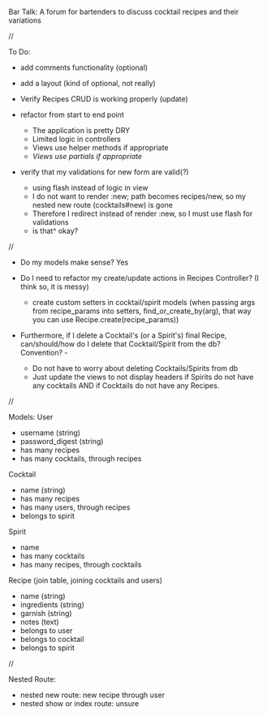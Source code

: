Bar Talk: A forum for bartenders to discuss cocktail recipes and their variations

//

To Do:

- add comments functionality (optional)
- add a layout (kind of optional, not really)
- Verify Recipes CRUD is working properly (update)

- refactor from start to end point
    - The application is pretty DRY
    - Limited logic in controllers
    - Views use helper methods if appropriate
    - *Views use partials if appropriate*

- verify that my validations for new form are valid(?)
    - using flash instead of logic in view
    - I do not want to render :new; path becomes recipes/new, so my nested new route (cocktails#new) is gone
    - Therefore I redirect instead of render :new, so I must use flash for validations
    - is that^ okay?

//

- Do my models make sense? Yes
- Do I need to refactor my create/update actions in Recipes Controller? (I think so, it is messy) 
    - create custom setters in cocktail/spirit models (when passing args from recipe_params into setters, find_or_create_by(arg), that way you can use Recipe.create(recipe_params))


- Furthermore, if I delete a Cocktail's (or a Spirit's) final Recipe, can/should/how do I delete that Cocktail/Spirit from the db? Convention? - 
    - Do not have to worry about deleting Cocktails/Spirits from db
    - Just update the views to not display headers if Spirits do not have any cocktails AND if Cocktails do not have any Recipes.

//


Models:
User
- username (string)
- password_digest (string)
- has many recipes
- has many cocktails, through recipes

<!-- - has many comments
- has many recipes through comments -->


Cocktail
- name (string)
- has many recipes
- has many users, through recipes
- belongs to spirit

Spirit
- name
- has many cocktails
- has many recipes, through cocktails

Recipe (join table, joining cocktails and users) 
- name (string)
- ingredients (string)
- garnish (string)
- notes (text)
- belongs to user
- belongs to cocktail
- belongs to spirit

<!-- - has many comments
- has many users through comments -->


<!-- Comment? (join table? joining users and recipes)
 - content (text)
 - belongs to user
 - belongs to recipe -->


//

 Nested Route:
- nested new route: new recipe through user
- nested show or index route: unsure